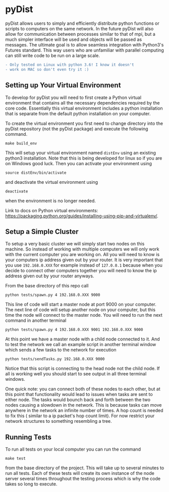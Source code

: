 # pyDist
pyDist allows users to simply and efficiently
distribute python functions or scripts to computers on the
same network. In the future pyDist will also allow for
communication between processes similar to that of mpi, but
a much simpler interface will be used and objects will be
passed as messages. The ultimate goal is to allow seamless 
integration with Python3's Futures standard. This way users
who are unfamiliar with parallel computing can still write
code to be run on a large scale.

```diff
- Only tested on Linux with python 3.6! I know it doesn't
- work on MAC so don't even try it :)
``` 

## Setting up Your Virtual Environment
To develop for pyDist you will need to first create a Python virtual
environment that contains all the necessary dependencies required by
the core code. Essentially this virtual environment includes a
python installation that is separate from the default python 
installation on your computer.

To create the virtual environment you first need to
change directory into the pyDist repository (not the pyDist package)
and execute the following command.
```
make build_env
```
This will setup your virtual environment named `distEnv` using an
existing python3 installation. Note that this is being developed 
for linux so if you are on Windows good luck. Then you can activate 
your environment using
```
source distEnv/bin/activate
```
and deactivate the virtual environment using
```
deactivate
```
when the environment is no longer needed. 

Link to docs on Python virtual environments: 
<https://packaging.python.org/guides/installing-using-pip-and-virtualenv/>.

## Setup a Simple Cluster
To setup a very basic cluster we will simply start two nodes on
this machine. So instead of working with multiple computers we 
will only work with the current computer you are working on. All you
will need to know is your computers ip address given out by your 
router. It is very important that you use `192.168.0.XXX` for example
instead of `127.0.0.1` because when you decide to connect other computers
together you will need to know the ip address given out by your
router anyways. 

From the base directory of this repo call
```
python tests/spawn.py 4 192.168.0.XXX 9000
```
This line of code will start a master node at port 9000 on your computer.
The next line of code will setup another node on your computer, but
this time the node will connect to the master node. You will need to 
run the next command in another terminal
```
python tests/spawn.py 4 192.168.0.XXX 9001 192.168.0.XXX 9000
```
At this point we have a master node with a child node connected to it. 
And to test the network we call an example script in another terminal window
which sends a few tasks to the network for execution
```
python tests/sendTasks.py 192.168.0.XXX 9000
```
Notice that this script is connecting to the head node not the child
node. If all is working well you should start to see output in all 
three terminal windows.

One quick note: you can connect both of these nodes to each other, but
at this point that functionality would lead to issues when tasks are sent
to either node. The tasks would bounch back and forth between the two nodes
causing a slowdown in the network. This is because tasks can move anywhere in
the network an infinite number of times. A hop count is needed to fix this (
similar to a ip packet's hop count limit). For now restrict your network
structures to something resembling a tree.


## Running Tests
To run all tests on your local computer you can run the command
```
make test
```
from the base directory of the project. This will take up to 
several minutes to run all tests. Each of these tests will create
its own instance of the node server several times throughout the 
testing process which is why the code takes so long to execute.
